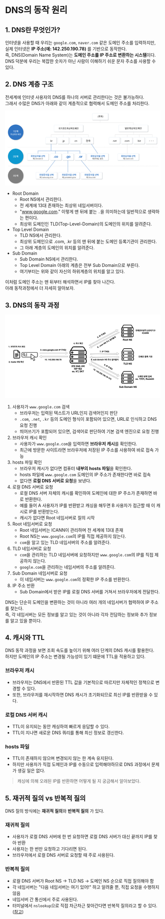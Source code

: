# DNS의 동작 원리

## 1. DNS란 무엇인가?
인터넷을 사용할 때 우리는 `google.com`, `naver.com` 같은 도메인 주소를 입력하지만, 실제 인터넷은 **IP 주소(예: 142.250.190.78)** 를 기반으로 동작한다.  
즉, DNS(Domain Name System)는 **도메인 주소를 IP 주소로 변환하는 시스템**이다.  
DNS 덕분에 우리는 복잡한 숫자가 아닌 사람이 이해하기 쉬운 문자 주소를 사용할 수 있다.

## 2. DNS 계층 구조
전세계에 인터넷 사용자의 DNS를 하나의 서버로 관리한다는 것은 불가능하다.  
그래서 수많은 DNS가 아래와 같이 계층적으로 협력해서 도메인 주소를 처리한다.

![dns-hierarchy](img/dns-hierarchy.png)

- Root Domain
  - Root NS에서 관리한다.
  - 전 세계에 13대 존재하는 최상위 네임서버이다.
  - "www.google.com." 이렇게 맨 뒤에 붙는 `.`을 의미하는데 일반적으로 생략하는 편이다. 
  - 최상위 도메인인 TLD(Top-Level-Domain)의 도메인의 위치를 알려준다.
- Top Level Domain
  - TLD NS에서 관리한다. 
  - 최상위 도메인으로 .com, .kr 등의 맨 뒤에 붙는 도메인 등록기관이 관리한다.
  - 그 아래 계층의 도메인의 위치를 알려준다.
- Sub Domain
  - Sub Domain NS에서 관리한다. 
  - Top Level Domain 아래의 계층은 전부 Sub Domain으로 부른다.
  - 여기부터는 위와 같이 자신의 하위계층의 위치를 알고 있다.

이처럼 도메인 주소는 맨 뒤부터 해석하면서 IP를 찾아 나간다.  
아래 동작과정에서 더 자세히 알아보자.

## 3. DNS의 동작 과정
![도메인 동작 과정](img/도메인%20동작과정.png)

1. 사용자가 `www.google.com` 검색
   - 브라우저는 입력된 텍스트가 URL인지 검색어인지 판단
   - `.com`, `.net`, `.kr` 등의 도메인 형식이 포함되어 있으면, URL로 인식하고 DNS 요청 진행
   - 띄어쓰기가 포함되어 있으면, 검색어로 판단하여 기본 검색 엔진으로 요청 진행
2. 브라우저 캐시 확인
   - 사용자가 `www.google.com`을 입력하면 **브라우저 캐시**를 확인한다.
   - 최근에 방문한 사이트라면 브라우저에 저장된 IP 주소를 사용하여 바로 접속 가능
3. hosts 파일 확인
   - 브라우저 캐시가 없다면 컴퓨터 **내부의 hosts 파일**을 확인한다.
   - hosts 파일에 `www.google.com` 도메인의 IP 주소가 존재한다면 바로 접속
   - 없다면 **로컬 DNS 서버로 요청**을 보낸다.
4. 로컬 DNS 서버로 요청
   - 로컬 DNS 서버 자체의 캐시를 확인하여 도메인에 대한 IP 주소가 존재하면 바로 반환한다.
   - 예를 들어 A 사용자가 IP를 반환받고 캐싱을 해두면 B 사용자가 접근할 때 이 캐시로 IP를 반환받는다.
   - 캐시가 없다면 Root 네임서버로 질의 시작
5. Root 네임서버로 요청
   - Root 네임서버는 ICANN이 관리하며 전 세계에 13대 존재
   - Root NS는 `www.google.com`의 IP를 직접 제공하지 않는다.
   - `com`을 알고 있는 TLD 네임서버의 주소를 알려준다.
6. TLD 네임서버로 요청
   - `com`을 관리하는 TLD 네임서버에 요청하지만 `www.google.com`의 IP를 직접 제공하지 않는다.
   - `google.com`을 관리하는 네임서버의 주소를 알려준다.
7. Sub Domain 네임서버로 요청
   - 이 네임서버는 `www.google.com`의 정확한 IP 주소를 반환한다.
8. IP 주소 반환
   - Sub Domain에서 받은 IP를 로컬 DNS 서버를 거쳐서 브라우저에게 전달한다.

DNS는 단순히 도메인을 변환하는 것이 아니라 여러 개의 네임서버가 협력하여 IP 주소를 찾는다.  
즉, 각 네임서버는 모든 정보를 알고 있는 것이 아니라 각자 전담하는 정보와 추가 정보를 알고 있을 뿐이다.


## 4. 캐시와 TTL
DNS 동작 과정을 보면 조회 속도를 높이기 위해 여러 단계의 DNS 캐시를 활용한다.  
하지만 도메인의 IP 주소는 변경될 가능성이 있기 떄문에 TTL을 적용하고 있다.

### 브라우저 캐시
- 브라우저는 DNS에서 반환된 TTL 값을 기본적으로 따르지만 자체적인 정책으로 변경할 수 있다.
- 또한, 브라우저를 재시작하면 DNS 캐시가 초기화되므로 최신 IP를 반환받을 수 있다.

### 로컬 DNS 서버 캐시
- TTL이 유지되는 동안 캐싱하여 빠르게 응답할 수 있다.
- TTL이 지나면 새로운 DNS 쿼리를 통해 최신 정보로 갱신한다.

### hosts 파일
- TTL이 존재하지 않으며 변경되지 않는 한 계속 유지된다.
- 하지만 사용자가 직접 도메인과 IP를 수동으로 입력해야하므로 DNS 과정에서 문제가 생길 일은 없다.

> 캐싱에 의해 오래된 IP를 반환하면 어떻게 될 지 궁금해서 알아보았다. 

## 5. 재귀적 질의 vs 반복적 질의
DNS 질의 방식에는 **재귀적 질의**와 **반복적 질의** 가 있다.

### 재귀적 질의
- 사용자가 로컬 DNS 서버에 한 번 요청하면 로컬 DNS 서버가 대신 끝까지 IP를 찾아 반환
- 사용자는 한 번만 요청하고 기다리면 된다.
- 브라우저에서 로컬 DNS 서버로 요청할 때 주로 사용된다.

### 반복적 질의
- 로컬 DNS 서버가 Root NS → TLD NS → 도메인 NS 순으로 직접 질의해야 함
- 각 네임서버는 "다음 네임서버는 여기 있어!" 하고 알려줄 뿐, 직접 요청을 수행하지 않음
- 네임서버 간 통신에서 주로 사용된다.
- 터미널에서 `nslookup`으로 직접 차근차근 찾아간다면 반복적 질의라고 할 수 있다.([참고](https://youtu.be/XXzxetbAIfA?t=1163))
